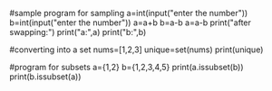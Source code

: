 #sample program for sampling
a=int(input("enter the number"))
b=int(input("enter the number"))
a=a+b
b=a-b
a=a-b
print("after swapping:")
print("a:",a)
print("b:",b)


#converting into a set 
nums=[1,2,3]
unique=set(nums)
print(unique)

#program for subsets
a={1,2}
b={1,2,3,4,5}
print(a.issubset(b))
print(b.issubset(a))
